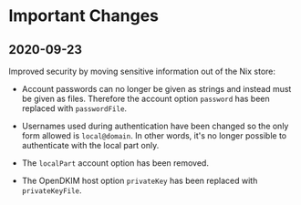 # Important Changes

## 2020-09-23

Improved security by moving sensitive information out of the Nix store:

  * Account passwords can no longer be given as strings and instead
    must be given as files.  Therefore the account option `password`
    has been replaced with `passwordFile`.

  * Usernames used during authentication have been changed so the only
    form allowed is `local@domain`.  In other words, it's no longer
    possible to authenticate with the local part only.

  * The `localPart` account option has been removed.

  * The OpenDKIM host option `privateKey` has been replaced with
    `privateKeyFile`.
